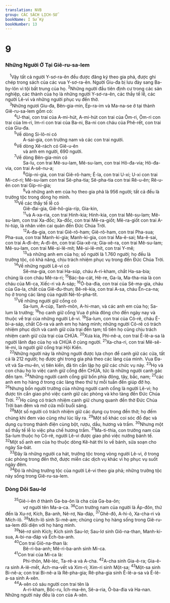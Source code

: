 ```yaml
---
translation: NVB
group: CÁC SÁCH LỊCH-SỬ
bookName: I Sử Ký 
bookNumber: 13
---
```


<div class="title"><h1>9</h1><h3>Những Người Ở Tại Giê-ru-sa-lem </h3></div>
<span class="verse 1su_9_1"> <sup>1</sup>Vậy tất cả người Y-sơ-ra-ên đều được đăng ký theo gia phả, được ghi chép trong sách của các vua Y-sơ-ra-ên. Người Giu-đa bị lưu đày sang Ba-by-lôn vì tội bất trung của họ. </span>
<span class="verse 1su_9_2"><sup>2</sup>Những người đầu tiên định cư trong các sản nghiệp, các thành của họ là những người Y-sơ-ra-ên, các thầy tế lễ, các người Lê-vi và những người phục vụ đền thờ. <br/></span>
<span class="verse 1su_9_3"> <sup>3</sup>Những ngươi Giu-đa, Bên-gia-min, Ép-ra-im và Ma-na-se ở tại thành Giê-ru-sa-lem gồm có: <br/></span>
<span class="verse 1su_9_4">  <sup>4</sup>U-thai, con trai của A-mi-hút, A-mi-hút con trai của Ôm-ri, Ôm-ri con trai của Im-ri, Im-ri con trai của Ba-ni, Ba-ni con cháu của Phê-rết, con trai của Giu-đa. <br/></span>
<span class="verse 1su_9_5">  <sup>5</sup>Về dòng Si-lô-ni có <br/>    A-sai-gia, con trưởng nam và các con trai người. <br/></span>
<span class="verse 1su_9_6">  <sup>6</sup>Về dòng Xê-rách có Giê-u-ên <br/>    và anh em người, 690 người. <br/></span>
<span class="verse 1su_9_7">  <sup>7</sup>Về dòng Bên-gia-min có <br/>    Sa-lu, con trai Mê-su-lam, Mê-su-lam, con trai Hô-đa-via; Hô-đa-via, con trai A-sê-nu-a; <br/></span>
<span class="verse 1su_9_8">    <sup>8</sup>Gíp-ni-gia, con trai Giê-rô-ham; Ê-la, con trai U-xi; U-xi con trai Mi-cơ-ri; Mê-su-lam con trai Sê-pha-tia; Sê-pha-tia con trai Rê-u-ên; Rê-u-ên con trai Gíp-ni-gia; <br/></span>
<span class="verse 1su_9_9">    <sup>9</sup>và những anh em của họ theo gia phả là 956 người; tất cả đều là trưởng tộc trong dòng họ mình. <br/></span>
<span class="verse 1su_9_10">  <sup>10</sup>Về các thầy tế lễ có <br/>    Giê-đai-gia, Giê-hô-gia-ríp, Gia-kin, <br/></span>
<span class="verse 1su_9_11">    <sup>11</sup>và A-xa-ria, con trai Hinh-kia; Hinh-kia, con trai Mê-su-lam; Mê-su-lam, con trai Xa-đốc; Xa-đốc, con trai Mê-ra-giốt; Mê-ra-giốt con trai A-hi-túp, là nhân viên cai quản đền Đức Chúa Trời. <br/></span>
<span class="verse 1su_9_12">    <sup>12</sup>A-đa-gia, con trai Giê-rô-ham; Giê-rô-ham, con trai Pha-sua; Pha-sua, con trai Manh-ki-gia; Manh-ki-gia, con trai Ma-ê-sai; Ma-ê-sai, con trai A-đi-ên; A-đi-ên, con trai Gia-xê-ra; Gia-xê-ra, con trai Mê-su-lam; Mê-su-lam, con trai Mê-si-lê-mít; Mê-si-lê-mít, con trai Y-mê; <br/></span>
<span class="verse 1su_9_13">    <sup>13</sup>và những anh em của họ; số người là 1.760 người; họ đều là trưởng tộc, có khả năng, chịu trách nhiệm phục vụ trong đền Đức Chúa Trời. <br/></span>
<span class="verse 1su_9_14">  <sup>14</sup>Về những người Lê-vi có <br/>    Sê-ma-gia, con trai Ha-súp, cháu A-ri-kham, chắt Ha-sa-bia; chúng là con cháu Mê-ra-ri; </span>
<span class="verse 1su_9_15"><sup>15</sup>Bác-ba-cát, Hê-re, Ga-la, Ma-tha-nia là con cháu của Mi-ca, Xiếc-ri và A-sáp; </span>
<span class="verse 1su_9_16"><sup>16</sup>Ô-ba-đia, con trai của Sê-ma-gia, cháu của Ga-la, chắt của Giê-đu-thun; Bê-rê-kia, con trai A-sa, cháu Ên-ca-na; họ ở trong các làng của người Nê-tô-pha-tít. <br/></span>
<span class="verse 1su_9_17">  <sup>17</sup>Về những người giữ cổng có <br/>    Sa-lum, A-cúp, Tanh-môn, A-hi-man, và các anh em của họ; Sa-lum là trưởng; </span>
<span class="verse 1su_9_18"><sup>18</sup>họ canh giữ cổng Vua ở phía đông cho đến ngày nay và thuộc về trại của những người Lê-vi. </span>
<span class="verse 1su_9_19"><sup>19</sup>Sa-lum, con trai của Cô-rê, cháu Ê-bi-a-sáp, chắt Cô-ra và anh em họ hàng mình; những người Cô-rê có trách nhiệm phục dịch và canh giữ cửa trại đền tạm; tổ tiên họ cũng chịu trách nhiệm canh giữ cửa trại của CHÚA. </span>
<span class="verse 1su_9_20"><sup>20</sup>Xưa kia, Phi-nê-a, con trai Ê-lê-a-sa là người lãnh đạo của họ và CHÚA ở cùng người. </span>
<span class="verse 1su_9_21"><sup>21</sup>Xa-cha-ri, con trai Mê-sê-lê-mi, là người giữ cổng trại Hội Kiến. <br/></span>
<span class="verse 1su_9_22"> <sup>22</sup>Những người này là những người được lựa chọn để canh giữ các cửa, tất cả là 212 người; họ được ghi trong gia phả theo các làng của mình. Vua Đa-vít và Sa-mu-ên, vị tiên kiến, đã tín cẩn lập họ giữ các chức vụ này. </span>
<span class="verse 1su_9_23"><sup>23</sup>Họ và con cháu họ lo việc canh giữ cổng đền CHÚA, tức là những người canh gác đền tạm. </span>
<span class="verse 1su_9_24"><sup>24</sup>Những người canh cổng giữ bốn phía đông, tây, bắc, nam; </span>
<span class="verse 1su_9_25"><sup>25</sup>các anh em họ hàng ở trong các làng theo thứ tự mỗi tuần đến giúp đỡ họ. </span>
<span class="verse 1su_9_26"><sup>26</sup>Nhưng bốn người trưởng của những người canh cổng là người Lê-vi; họ được tín cẩn giao phó việc canh giữ các phòng và kho tàng đền Đức Chúa Trời. </span>
<span class="verse 1su_9_27"><sup>27</sup>Họ cũng có trách nhiệm canh giữ chung quanh đền thờ Đức Chúa Trời ban đêm và mở cửa mỗi buổi sáng. <br/></span>
<span class="verse 1su_9_28"> <sup>28</sup>Một số người có trách nhiệm giữ các dụng cụ trong đền thờ; họ đếm chúng khi đem vào cũng như lúc lấy ra. </span>
<span class="verse 1su_9_29"><sup>29</sup>Một số khác coi sóc đồ đạc và dụng cụ trong thánh điện cùng bột, rượu, dầu, hương và trầm. </span>
<span class="verse 1su_9_30"><sup>30</sup>Nhưng một số thầy tế lễ lo việc pha chế hương trầm. </span>
<span class="verse 1su_9_31"><sup>31</sup>Ma-ti-thia, con trưởng nam của Sa-lum thuộc họ Cô-rê, người Lê-vi được giao phó việc nướng bánh tế. </span>
<span class="verse 1su_9_32"><sup>32</sup>Một số anh em của họ thuộc dòng Kê-hát thì lo về bánh, sửa soạn cho ngày Sa-bát. <br/></span>
<span class="verse 1su_9_33"> <sup>33</sup>Đây là những người ca hát, trưởng tộc trong vòng người Lê-vi, ở trong các phòng trong đền thờ, được miễn các dịch vụ khác vì họ phục vụ suốt ngày đêm. <br/></span>
<span class="verse 1su_9_34"> <sup>34</sup>Đó là những trưởng tộc của người Lê-vi theo gia phả; những trưởng tộc này sống trong Giê-ru-sa-lem. <br/></span>
<div class="title"><h3>Dòng Dõi Sau-lơ </h3></div>
<span class="verse 1su_9_35">  <sup>35</sup>Giê-i-ên ở thành Ga-ba-ôn là cha của Ga-ba-ôn; <br/>    vợ người tên Ma-a-ca. </span>
<span class="verse 1su_9_36"><sup>36</sup>Con trưởng nam của người là Áp-đôn, thứ đến là Xu-rơ, Kích, Ba-anh, Nê-rơ, Na-đáp, </span>
<span class="verse 1su_9_37"><sup>37</sup>Ghê-đô, A-hi-ô, Xa-cha-ri và Mích-lô. </span>
<span class="verse 1su_9_38"><sup>38</sup>Mích-lô sinh Si-mê-am; chúng cùng họ hàng sống trong Giê-ru-sa-lem đối diện với họ hàng mình. <br/></span>
<span class="verse 1su_9_39">  <sup>39</sup>Nê-rơ sinh Kích; Kích sinh Sau-lơ; Sau-lơ sinh Giô-na-than, Manh-ki-sua, A-bi-na-đáp và Ếch-ba-anh. <br/></span>
<span class="verse 1su_9_40">  <sup>40</sup>Con trai Giô-na-than là: <br/>    Bê-ri-ba-anh; Mê-ri-ba-anh sinh Mi-ca. <br/></span>
<span class="verse 1su_9_41">  <sup>41</sup>Con trai của Mi-ca là: <br/>    Phi-thôn, Mê-léc, Ta-rê-a và A-cha. </span>
<span class="verse 1su_9_42"><sup>42</sup>A-cha sinh Gia-ê-ra; Gia-ê-ra sinh A-lê-mết, Ách-ma-vết và Xim-ri; Xim-ri sinh Một-sa; </span>
<span class="verse 1su_9_43"><sup>43</sup>Một-sa sinh Bi-nê-a; con trai Bi-nê-a là Rê-pha-gia; Rê-pha-gia sinh Ê-lê-a-sa và Ê-lê-a-sa sinh A-xên. <br/></span>
<span class="verse 1su_9_44">  <sup>44</sup>A-xên có sáu người con trai tên là <br/>    A-ri-kham, Bốc-ru, Ích-ma-ên, Sê-a-ria, Ô-ba-đia và Ha-nan. Những người này đều là con của A-xên. <br/></span>
